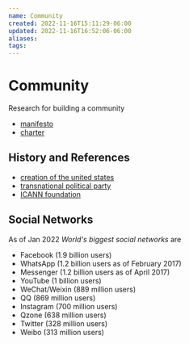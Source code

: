 ```yaml
---
name: Community
created: 2022-11-16T15:11:29-06:00
updated: 2022-11-16T16:52:06-06:00
aliases: 
tags: 
---
```

# Community

Research for building a community

* [manifesto](https://www.merriam-webster.com/dictionary/manifesto)
* [charter](https://www.merriam-webster.com/dictionary/charter)

## History and References
* [creation of the united states](https://www.loc.gov/exhibits/creating-the-united-states/formation-of-political-parties.html)
* [transnational political party](https://en.wikipedia.org/wiki/Transnational_political_party)
* [ICANN foundation](https://www.icann.org/)

## Social Networks

As of Jan 2022 *World's biggest social networks* are
- Facebook (1.9 billion users)
- WhatsApp (1.2 billion users as of February 2017)
- Messenger (1.2 billion users as of April 2017)
- YouTube (1 billion users)
- WeChat/Weixin (889 million users)
- QQ (869 million users)
- Instagram (700 million users)
- Qzone (638 million users)
- Twitter (328 million users)
- Weibo (313 million users)
